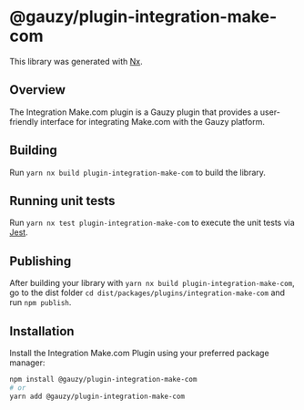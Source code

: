 # @gauzy/plugin-integration-make-com

This library was generated with [Nx](https://nx.dev).

## Overview

The Integration Make.com plugin is a Gauzy plugin that provides a user-friendly
interface for integrating Make.com with the Gauzy platform.

## Building

Run `yarn nx build plugin-integration-make-com` to build the library.

## Running unit tests

Run `yarn nx test plugin-integration-make-com` to execute the unit tests via
[Jest](https://jestjs.io).

## Publishing

After building your library with `yarn nx build plugin-integration-make-com`,
go to the dist folder `cd dist/packages/plugins/integration-make-com` and run
`npm publish`.

## Installation

Install the Integration Make.com Plugin using your preferred package manager:

```bash
npm install @gauzy/plugin-integration-make-com
# or
yarn add @gauzy/plugin-integration-make-com
